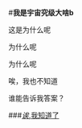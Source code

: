 #**我是宇宙究级大啥b**

这是为什么呢

为什么呢

为什么呢

唉，我也不知道

谁能告诉我答案？

###[_诶_,我知道了](https://www.bilibili.com/video/BV1uT4y1P7CX)
